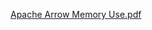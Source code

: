 
[Apache Arrow Memory Use.pdf](https://github.com/sabrinali2002/Apache-Arrow-Project/files/8750837/Apache.Arrow.Memory.Use.pdf)
